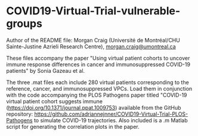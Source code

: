 # COVID19-Virtual-Trial-vulnerable-groups
Author of the README file: Morgan Craig (Université de Montréal/CHU Sainte-Justine Azrieli Research Centre), morgan.craig@umontreal.ca

These files accompany the paper "Using virtual patient cohorts to uncover immune response differences in cancer and immunosuppressed COVID-19 patients" by Sonia Gazeau et al. 

The three .mat files each include 280 virtual patients corresponding to the reference, cancer, and immunosuppressed VPCs. Load them in conjunction with the code accompanying the PLOS Pathogens paper titled "COVID-19 virtual patient cohort suggests immune (https://doi.org/10.1371/journal.ppat.1009753) available from the GitHub repository: https://github.com/adriannejnner/COVID19-Virtual-Trial-PLOS-Pathogens to simulate COVID-19 trajectories. Also included is a .m Matlab script for generating the correlation plots in the paper.
